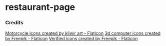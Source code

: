 # restaurant-page
### Credits
<a href="https://www.flaticon.com/free-icons/motorcycle" title="motorcycle icons">Motorcycle icons created by kliwir art - Flaticon</a>
<a href="https://www.flaticon.com/free-icons/3d-computer" title="3d computer icons">3d computer icons created by Freepik - Flaticon</a>
<a href="https://www.flaticon.com/free-icons/verified" title="verified icons">Verified icons created by Freepik - Flaticon</a>